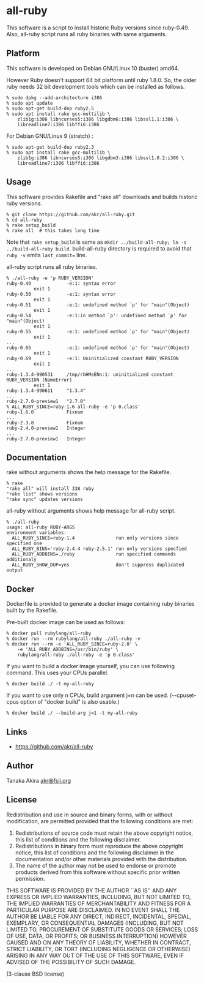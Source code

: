# all-ruby

This software is a script to install historic Ruby versions since ruby-0.49.
Also, all-ruby script runs all ruby binaries with same arguments.

## Platform

This software is developed on Debian GNU/Linux 10 (buster) amd64.

However Ruby doesn't support 64 bit platform until ruby 1.8.0.
So, the older ruby needs 32 bit development tools which can be
installed as follows.

    % sudo dpkg --add-architecture i386
    % sudo apt update
    % sudo apt-get build-dep ruby2.5
    % sudo apt install rake gcc-multilib \
        zlib1g:i386 libncurses5:i386 libgdbm6:i386 libssl1.1:i386 \
        libreadline7:i386 libffi6:i386

For Debian GNU/Linux 9 (stretch) :

    % sudo apt-get build-dep ruby2.3
    % sudo apt install rake gcc-multilib \
        zlib1g:i386 libncurses5:i386 libgdbm3:i386 libssl1.0.2:i386 \
        libreadline7:i386 libffi6:i386

## Usage

This software provides Rakefile and "rake all" downloads and builds
historic ruby versions.

    % git clone https://github.com/akr/all-ruby.git
    % cd all-ruby
    % rake setup_build
    % rake all  # this takes long time

Note that `rake setup_build` is same as
`mkdir ../build-all-ruby; ln -s ../build-all-ruby build`.
build-all-ruby directory is required to avoid that
`ruby -v` emits `last_commit=` line.

all-ruby script runs all ruby binaries.

    % ./all-ruby -e 'p RUBY_VERSION'
    ruby-0.49             -e:1: syntax error
		      exit 1
    ruby-0.50             -e:1: syntax error
		      exit 1
    ruby-0.51             -e:1: undefined method `p' for "main"(Object)
		      exit 1
    ruby-0.54             -e:1:in method `p': undefined method `p' for "main"(Object)
		      exit 1
    ruby-0.55             -e:1: undefined method `p' for "main"(Object)
		      exit 1
    ...
    ruby-0.65             -e:1: undefined method `p' for "main"(Object)
		      exit 1
    ruby-0.69             -e:1: Uninitialized constant RUBY_VERSION
		      exit 1
    ...
    ruby-1.3.4-990531     /tmp/rbHMsENn:1: uninitialized constant RUBY_VERSION (NameError)
		      exit 1
    ruby-1.3.4-990611     "1.3.4"
    ...
    ruby-2.7.0-preview1   "2.7.0"
    % ALL_RUBY_SINCE=ruby-1.6 all-ruby -e 'p 0.class'
    ruby-1.6.0            Fixnum
    ...
    ruby-2.3.8            Fixnum
    ruby-2.4.0-preview1   Integer
    ...
    ruby-2.7.0-preview1   Integer

## Documentation

rake without arguments shows the help message for the Rakefile.

    % rake
    "rake all" will install 338 ruby
    "rake list" shows versions
    "rake sync" updates versions

all-ruby without arguments shows help message for all-ruby script.

    % ./all-ruby
    usage: all-ruby RUBY-ARGS
    environment variables:
      ALL_RUBY_SINCE=ruby-1.4               run only versions since specified one
      ALL_RUBY_BINS='ruby-2.4.4 ruby-2.5.1' run only versions specfied
      ALL_RUBY_ADDBINS=./ruby               run specified commands additionaly
      ALL_RUBY_SHOW_DUP=yes                 don't suppress duplicated output

## Docker

Dockerfile is provided to generate a docker image containing
ruby binaries built by the Rakefile.

Pre-built docker image can be used as follows:

    % docker pull rubylang/all-ruby
    % docker run --rm rubylang/all-ruby ./all-ruby -v
    % docker run --rm -e 'ALL_RUBY_SINCE=ruby-2.0' \
        -e 'ALL_RUBY_ADDBINS=/usr/bin/ruby' \
        rubylang/all-ruby ./all-ruby -e 'p 0.class'

If you want to build a docker image yourself,
you can use following command.
This uses your CPUs parallel.

    % docker build ./ -t my-all-ruby

If you want to use only n CPUs, build argument j=n can be used.
(--cpuset-cpus option of "docker build" is also usable.)

    % docker build ./ --build-arg j=1 -t my-all-ruby

## Links

- https://github.com/akr/all-ruby

## Author

Tanaka Akira
akr@fsij.org

## License

Redistribution and use in source and binary forms, with or without
modification, are permitted provided that the following conditions
are met:

 1. Redistributions of source code must retain the above copyright
    notice, this list of conditions and the following disclaimer.
 2. Redistributions in binary form must reproduce the above
    copyright notice, this list of conditions and the following
    disclaimer in the documentation and/or other materials provided
    with the distribution.
 3. The name of the author may not be used to endorse or promote
    products derived from this software without specific prior
    written permission.

THIS SOFTWARE IS PROVIDED BY THE AUTHOR ``AS IS'' AND ANY EXPRESS
OR IMPLIED WARRANTIES, INCLUDING, BUT NOT LIMITED TO, THE IMPLIED
WARRANTIES OF MERCHANTABILITY AND FITNESS FOR A PARTICULAR PURPOSE
ARE DISCLAIMED. IN NO EVENT SHALL THE AUTHOR BE LIABLE FOR ANY
DIRECT, INDIRECT, INCIDENTAL, SPECIAL, EXEMPLARY, OR CONSEQUENTIAL
DAMAGES (INCLUDING, BUT NOT LIMITED TO, PROCUREMENT OF SUBSTITUTE
GOODS OR SERVICES; LOSS OF USE, DATA, OR PROFITS; OR BUSINESS
INTERRUPTION) HOWEVER CAUSED AND ON ANY THEORY OF LIABILITY,
WHETHER IN CONTRACT, STRICT LIABILITY, OR TORT (INCLUDING NEGLIGENCE
OR OTHERWISE) ARISING IN ANY WAY OUT OF THE USE OF THIS SOFTWARE,
EVEN IF ADVISED OF THE POSSIBILITY OF SUCH DAMAGE.

(3-clause BSD license)
